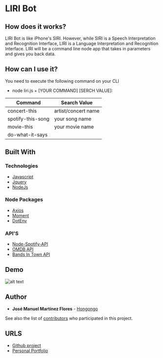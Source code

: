 # LIRI Bot

## How does it works?

LIRI Bot is like iPhone's SIRI. However, while SIRI is a Speech Interpretation and Recognition Interface, LIRI is a Language Interpretation and Recognition Interface. LIRI will be a command line node app that takes in parameters and gives you back data.

## How can I use it?

You need to execute the following command on your CLI 
* node liri.js + [YOUR COMMAND] [SERCH VALUE]:

Command | Search Value
------------ | -------------
concert-this | artist/concert name
spotify-this-song | your song name
movie-this | your movie name
do-what-it-says | 

## Built With
### Technologies 
* [Javascript](https://www.javascript.com/)
* [Jquery](https://jquery.com/)
* [NodeJs](https://nodejs.org/en/)

### Node Packages
* [Axios](https://www.npmjs.com/package/axios)
* [Moment](https://www.npmjs.com/package/moment)
* [DotEnv](https://www.npmjs.com/package/dotenv)

### API'S 
* [Node-Spotify-API](https://www.npmjs.com/package/node-spotify-api)
* [OMDB API](http://www.omdbapi.com/)
* [Bands In Town API](http://www.artists.bandsintown.com/bandsintown-api)

## Demo

![alt text](https://github.com/Hongongo/liri-node-app/blob/master/liri-node-app-demo.gif "Demo Gif")

## Author

* **José Manuel Martínez Flores** - [Hongongo](https://github.com/Hongongo/)

See also the list of [contributors](https://github.com/Hongongo/liri-node-app/graphs/contributors) who participated in this project.

## URLS

* [Github project](https://github.com/Hongongo/LiriBot)
* [Personal Portfolio](https://hongongo.github.io/Portfolio/)